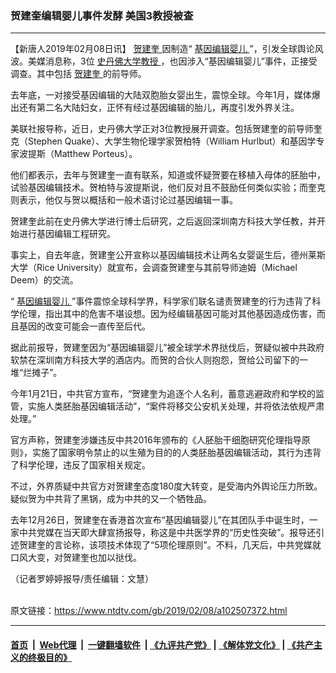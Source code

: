 ### 贺建奎编辑婴儿事件发酵 美国3教授被查
------------------------

<div class="post_content">
 <p>
  【新唐人2019年02月08日讯】
  <a href="https://www.ntdtv.com/gb/贺建奎.htm">
   贺建奎
  </a>
  因制造“
  <a href="https://www.ntdtv.com/gb/基因编辑婴儿.htm">
   基因编辑婴儿
  </a>
  ”，引发全球舆论风波。美媒消息称，3位
  <a href="https://www.ntdtv.com/gb/史丹佛大学教授.htm">
   史丹佛大学教授
  </a>
  ，也因涉入“基因编辑婴儿”事件，正接受调查。其中包括
  <a href="https://www.ntdtv.com/gb/贺建奎.htm">
   贺建奎
  </a>
  的前导师。
 </p>
 <p>
  去年底，一对接受基因编辑的大陆双胞胎女婴出生，震惊全球。今年1月，媒体爆出还有第二名大陆妇女，正怀有经过基因编辑的胎儿，再度引发外界关注。
 </p>
 <p>
  美联社报导称，近日，史丹佛大学正对3位教授展开调查。包括贺建奎的前导师奎克（Stephen Quake）、大学生物伦理学家贺柏特（William Hurlbut）和基因学专家波提斯（Matthew Porteus）。
 </p>
 <p>
  他们都表示，去年与贺建奎一直有联系，知道或怀疑贺要在移植入母体的胚胎中，试验基因编辑技术。贺柏特与波提斯说，他们反对且不鼓励任何类似实验；而奎克则表示，他仅与贺以概括和一般术语讨论过基因编辑一事。
 </p>
 <p>
  贺建奎此前在史丹佛大学进行博士后研究，之后返回深圳南方科技大学任教，并开始进行基因编辑工程研究。
 </p>
 <p>
  事实上，自去年底，贺建奎公开宣称以基因编辑技术让两名女婴诞生后，德州莱斯大学（Rice University）就宣布，会调查贺建奎与其前导师迪姆（Michael Deem）的交流。
 </p>
 <p>
  “
  <a href="https://www.ntdtv.com/gb/基因编辑婴儿.htm">
   基因编辑婴儿
  </a>
  ”事件震惊全球科学界，科学家们联名谴责贺建奎的行为违背了科学伦理，指出其中的危害不堪设想。因为经编辑基因可能对其他基因造成伤害，而且基因的改变可能会一直传至后代。
 </p>
 <p>
  据此前报导，贺建奎因为“基因编辑婴儿”被全球学术界挞伐后，贺疑似被中共政府软禁在深圳南方科技大学的酒店内。而贺的合伙人则抱怨，贺给公司留下的一堆“烂摊子”。
 </p>
 <p>
  今年1月21日，中共官方宣布，“贺建奎为追逐个人名利，蓄意逃避政府和学校的监管，实施人类胚胎基因编辑活动”，“案件将移交公安机关处理，并将依法依规严肃处理。”
 </p>
 <p>
  官方声称，贺建奎涉嫌违反中共2016年颁布的《人胚胎干细胞研究伦理指导原则》，实施了国家明令禁止的以生殖为目的的人类胚胎基因编辑活动，其行为违背了科学伦理，违反了国家相关规定。
 </p>
 <p>
  不过，外界质疑中共官方对贺建奎态度180度大转变，是受海内外舆论压力所致。疑似贺为中共背了黑锅，成为中共的又一个牺牲品。
 </p>
 <p>
  去年12月26日，贺建奎在香港首次宣布“基因编辑婴儿”在其团队手中诞生时，一家中共党媒在当天即大肆宣扬报导，称这是中共医学界的“历史性突破”。报导还引述贺建奎的言论称，该项技术体现了“5项伦理原则”。不料，几天后，中共党媒就口风大变，对贺建奎也加以挞伐。
 </p>
 <p>
  （记者罗婷婷报导/责任编辑：文慧）
 </p>
 <div class="single_ad">
 </div>
</div>

<br/>原文链接：https://www.ntdtv.com/gb/2019/02/08/a102507372.html


------------------------
#### [首页](https://github.com/gfw-breaker/banned-news/blob/master/README.md) &nbsp;|&nbsp; [Web代理](https://github.com/labour-camp/helloworld) &nbsp;|&nbsp; [一键翻墙软件](https://github.com/gfw-breaker/nogfw/blob/master/README.md) &nbsp;| [《九评共产党》](https://github.com/gfw-breaker/9ping.md/blob/master/README.md#九评之一评共产党是什么) | [《解体党文化》](https://github.com/gfw-breaker/jtdwh.md/blob/master/README.md) | [《共产主义的终极目的》](https://github.com/gfw-breaker/gczydzjmd.md/blob/master/README.md)

